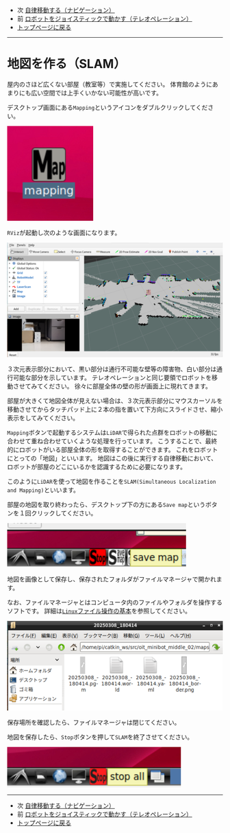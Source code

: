 - 次 [自律移動する（ナビゲーション）](./navigation.md)
- 前 [ロボットをジョイスティックで動かす（テレオペレーション）](./teleop.md)
- [トップページに戻る](../README.md)

---

# 地図を作る（SLAM）

屋内のさほど広くない部屋（教室等）で実施してください。
体育館のようにあまりにも広い空間では上手くいかない可能性が高いです。

デスクトップ画面にある`Mapping`というアイコンをダブルクリックしてください。

![2025-03-08_175649.png](../images/2025-03-08_175649.png)

`RViz`が起動し次のような画面になります。

![2025-03-08_175833.png](../images/2025-03-08_175833.png)

３次元表示部分において、黒い部分は通行不可能な壁等の障害物、白い部分は通行可能な部分を示しています。
テレオペレーションと同じ要領でロボットを移動させてみてください。
徐々に部屋全体の壁の形が画面上に現れてきます。

部屋が大きくて地図全体が見えない場合は、３次元表示部分にマウスカーソルを移動させてからタッチパッド上に２本の指を置いて下方向にスライドさせ、縮小表示をしてみてください。

`Mapping`ボタンで起動するシステムは`LiDAR`で得られた点群をロボットの移動に合わせて重ね合わせていくような処理を行っています。
こうすることで、最終的にロボットがいる部屋全体の形を取得することができます。
これをロボットにとっての「地図」といいます。
地図はこの後に実行する自律移動において、ロボットが部屋のどこにいるかを認識するために必要になります。

このように`LiDAR`を使って地図を作ることを`SLAM(Simultaneous Localization and Mapping)`といいます。

部屋の地図を取り終わったら、デスクトップ下の方にある`Save map`というボタンを１回クリックしてください。

![2025-03-08_180206.png](../images/2025-03-08_180206.png)

地図を画像として保存し、保存されたフォルダがファイルマネージャで開かれます。

なお、ファイルマネージャとはコンピュータ内のファイルやフォルダを操作するソフトです。
詳細は[`Linux`ファイル操作の基本](./file.md)を参照してください。

![2025-03-08_180431.png](../images/2025-03-08_180431.png)

保存場所を確認したら、ファイルマネージャは閉じてください。

地図を保存したら、`Stop`ボタンを押して`SLAM`を終了させてください。

![2025-03-08_175253.png](../images/2025-03-08_175253.png)

---

- 次 [自律移動する（ナビゲーション）](./navigation.md)
- 前 [ロボットをジョイスティックで動かす（テレオペレーション）](./teleop.md)
- [トップページに戻る](../README.md)
